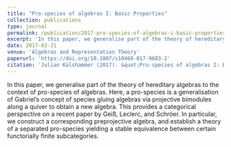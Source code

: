 ```yaml
---
title: "Pro-species of algebras I: Basic Properties"
collection: publications
type: journal
permalink: /publication/2017-pro-species-of-algebras-i-basic-properties
excerpt: 'In this paper, we generalise part of the theory of hereditary algebras to the context of pro-species of algebras. Here, a pro-species is a generalisation of Gabriel’s concept of species gluing algebras via projective bimodules along a quiver to obtain a new algebra. This provides a categorical perspective on a recent paper by Geiß, Leclerc, and Schröer. In particular, we construct a corresponding preprojective algebra, and establish a theory of a separated pro-species yielding a stable equivalence between certain functorially finite subcategories.'
date: 2017-03-31
venue: 'Algebras and Representation Theory'
paperurl: 'https://doi.org/10.1007/s10468-017-9683-2'
citation: 'Julian Külshammer (2017). &quot;Pro-species of algebras I: Basic Properties.&quot; <i>Algebras and Representation Theory</i>. 20.'
---
```

In this paper, we generalise part of the theory of hereditary algebras to the context of pro-species of algebras. Here, a pro-species is a generalisation of Gabriel’s concept of species gluing algebras via projective bimodules along a quiver to obtain a new algebra. This provides a categorical perspective on a recent paper by Geiß, Leclerc, and Schröer. In particular, we construct a corresponding preprojective algebra, and establish a theory of a separated pro-species yielding a stable equivalence between certain functorially finite subcategories.
